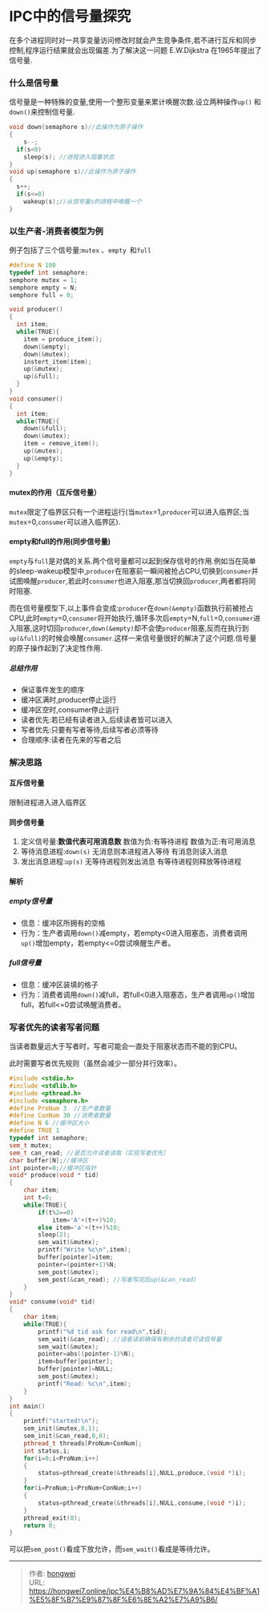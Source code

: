 # IPC中的信号量探究


在多个进程同时对一共享变量访问修改时就会产生竞争条件,若不进行互斥和同步控制,程序运行结果就会出现偏差.为了解决这一问题 E.W.Dijkstra 在1965年提出了信号量.<!-- more-->

### 什么是信号量

信号量是一种特殊的变量,使用一个整形变量来累计唤醒次数.设立两种操作`up()` 和`down()`来控制信号量.

```c
void down(semaphore s)//此操作为原子操作
{
    s--;
  if(s<0)
    sleep(s); //进程进入阻塞状态
}
void up(semaphore s)//此操作为原子操作
{
  s++;
  if(s<=0)
    wakeup(s);//从信号量s的进程中唤醒一个
}
```

### 以生产者-消费者模型为例

例子包括了三个信号量:`mutex` 、`empty `和`full`

```c
#define N 100
typedef int semaphore;
semphore mutex = 1;
semphore empty = N;
semphore full = 0;

void producer()
{
  int item;
  while(TRUE){
    item = produce_item();
    down(&empty);
    down(&mutex);
    instert_item(item);
    up(&mutex);
    up(&full);
  }
}
void consumer()
{
  int item;
  while(TRUE){
    down(&full);
    down(&mutex);
    item = remove_item();
    up(&mutex);
    up(&empty);
  }
}
```

#### mutex的作用（互斥信号量）

`mutex`限定了临界区只有一个进程运行(当`mutex`=1,`producer`可以进入临界区;当`mutex`=0,`consumer`可以进入临界区).

#### empty和full的作用(同步信号量)

`empty`与`full`是对偶的关系.两个信号量都可以起到保存信号的作用.例如当在简单的sleep-wakeup模型中,`producer`在阻塞前一瞬间被抢占CPU,切换到`consumer`并试图唤醒`producer`,若此时`consumer`也进入阻塞,那当切换回`producer`,两者都将同时阻塞.

而在信号量模型下,以上事件会变成:`producer`在`down(&empty)`函数执行前被抢占CPU,此时`empty`=0,`consumer`将开始执行,循环多次后`empty`=N,`full`=0,`consumer`进入阻塞,这时切回`producer`,`down(&empty)`却不会使`producer`阻塞,反而在执行到`up(&full)`的时候会唤醒`consumer`.这样一来信号量很好的解决了这个问题.信号量的原子操作起到了决定性作用.

##### 总结作用

- 保证事件发生的顺序
- 缓冲区满时,producer停止运行
- 缓冲区空时,consumer停止运行
- 读者优先:若已经有读者进入,后续读者皆可以进入
- 写者优先:只要有写者等待,后续写者必须等待
- 合理顺序:读者在先来的写者之后

### 解决思路

#### 互斥信号量

限制进程进入进入临界区

#### 同步信号量

1. 定义信号量:**数值代表可用消息数** 数值为负:有等待进程 数值为正:有可用消息
2. 等待消息进程:`down(s)` 无消息则本进程进入等待 有消息则读入消息
3. 发出消息进程:`up(s)` 无等待进程则发出消息 有等待进程则释放等待进程

#### 解析

##### empty信号量

- 信息：缓冲区所拥有的空格
- 行为：生产者调用`down()`减empty，若empty<0进入阻塞态，消费者调用`up()`增加empty，若empty<=0尝试唤醒生产者。

##### full信号量

- 信息：缓冲区装填的格子
- 行为：消费者调用`down()`减full，若full<0进入阻塞态，生产者调用`up()`增加full，若full<=0尝试唤醒消费者。

### 写者优先的读者写者问题

当读者数量远大于写者时，写者可能会一直处于阻塞状态而不能的到CPU。

此时需要写者优先规则（虽然会减少一部分并行效率）。

```c++
#include <stdio.h>
#include <stdlib.h>
#include <pthread.h>
#include <semaphore.h>
#define ProNum 3  //生产者数量
#define ConNum 30 //消费者数量
#define N 6 //缓冲区大小
#define TRUE 1
typedef int semaphore;
sem_t mutex;
sem_t can_read; //是否允许读者读取（实现写者优先）
char buffer[N];//缓冲区
int pointer=0;//缓冲区指针
void* produce(void * tid)
{
    char item;
    int t=0;
    while(TRUE){
        if(t%2==0)
            item='A'+(t++)%10;
        else item='a'+(t++)%10;
        sleep(2);
        sem_wait(&mutex);
        printf("Write %c\n",item);
        buffer[pointer]=item;
        pointer=(pointer+1)%N;
        sem_post(&mutex);
        sem_post(&can_read); //写者写完后up(&can_read)
    }
}
void* consume(void* tid)
{
    char item;
    while(TRUE){
        printf("%d tid ask for read\n",tid);
        sem_wait(&can_read); //读者读前确保有剩余的读者可读信号量
        sem_wait(&mutex);
        pointer=abs((pointer-1)%N);
        item=buffer[pointer];
        buffer[pointer]=NULL;
        sem_post(&mutex);
        printf("Read: %c\n",item);
    }
}
int main()
{
    printf("started!\n");
    sem_init(&mutex,0,1);
    sem_init(&can_read,0,0);
    pthread_t threads[ProNum+ConNum];
    int status,i;
    for(i=0;i<ProNum;i++)
    {
        status=pthread_create(&threads[i],NULL,produce,(void *)i);
    }
    for(i=ProNum;i<ProNum+ConNum;i++)
    {
        status=pthread_create(&threads[i],NULL,consume,(void *)i);
    }
    pthread_exit(0);
    return 0;
}
```

可以把`sem_post()`看成下放允许，而`sem_wait()`看成是等待允许。


---

> 作者: [hongwei](https://github.com/hongwei7)  
> URL: https://hongwei7.online/ipc%E4%B8%AD%E7%9A%84%E4%BF%A1%E5%8F%B7%E9%87%8F%E6%8E%A2%E7%A9%B6/  

